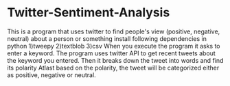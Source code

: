 # Twitter-Sentiment-Analysis
This is a program that uses twitter to find people's view (positive, negative, neutral) about a person or something 
install following dependencies in python
1)tweepy
2)textblob
3)csv
When you execute the program it asks to enter a keyword.
The program uses twitter API to get recent tweets about the keyword you entered.
Then it breaks down the tweet into words and find its polarity
Atlast based on the polarity, the tweet will be categorized either as positive, negative or neutral.
